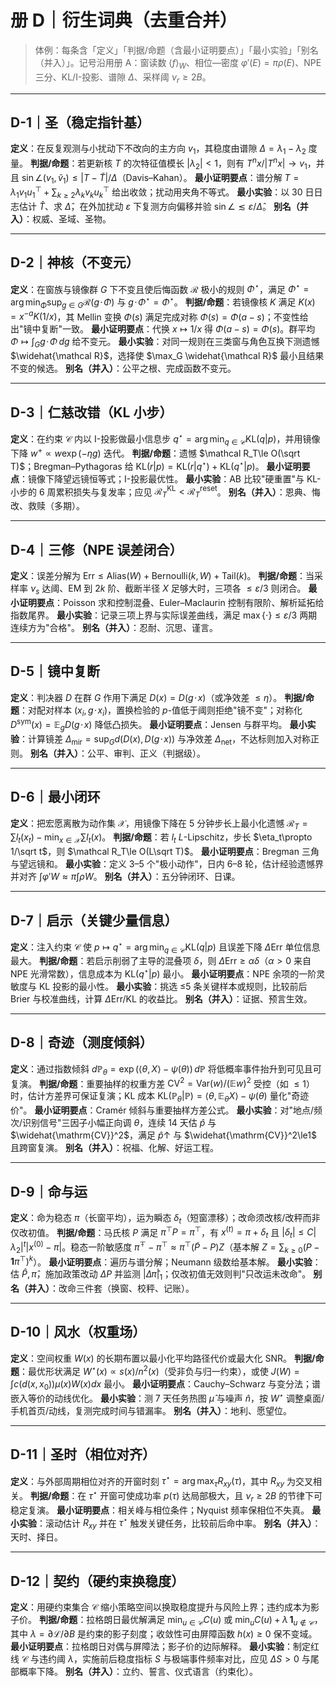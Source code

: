 # 册 D｜衍生词典（去重合并）

> 体例：每条含「定义」「判据/命题（含最小证明要点）」「最小实验」「别名（并入）」。记号沿用册 A：窗读数 $\langle f\rangle_W$、相位—密度 $\varphi'(E)=\pi\rho(E)$、NPE 三分、KL/I-投影、谱隙 $\Delta$、采样阈 $\nu_r\ge 2B$。

---

## D-1｜圣（稳定指针基）

**定义**：在反复观测与小扰动下不改向的主方向 $v_1$，其稳度由谱隙 $\Delta=\lambda_1-\lambda_2$ 度量。
**判据/命题**：若更新核 $T$ 的次特征值模长 $|\lambda_2|<1$，则有 $T^n x/|T^n x|\to v_1$，并且 $\sin\angle(v_1,\tilde v_1)\le |T-\tilde T|/\Delta$（Davis–Kahan）。
**最小证明要点**：谱分解 $T=\lambda_1 v_1 u_1^\top+\sum_{k\ge2}\lambda_k v_k u_k^\top$ 给出收敛；扰动用夹角不等式。
**最小实验**：以 30 日日志估计 $\widehat T$、求 $\widehat\Delta$，在外加扰动 $\varepsilon$ 下复测方向偏移并验 $\sin\angle\lesssim \varepsilon/\widehat\Delta$。
**别名（并入）**：权威、圣域、圣物。

---

## D-2｜神核（不变元）

**定义**：在窗族与镜像群 $G$ 下不变且使后悔函数 $\mathcal R$ 极小的规则 $\Phi^\star$，满足 $\Phi^\star=\arg\min_\Phi \sup_{g\in G}\mathcal R(g\!\cdot\!\Phi)$ 与 $g\!\cdot\!\Phi^\star=\Phi^\star$。
**判据/命题**：若镜像核 $K$ 满足 $K(x)=x^{-a}K(1/x)$，其 Mellin 变换 $\Phi(s)$ 满足完成对称 $\Phi(s)=\Phi(a-s)$；不变性给出"镜中复断"一致。
**最小证明要点**：代换 $x\mapsto 1/x$ 得 $\Phi(a-s)=\Phi(s)$。群平均 $\Phi\mapsto \int_G g\!\cdot\!\Phi\,dg$ 给不变元。
**最小实验**：对同一规则在三类窗与角色互换下测遗憾 $\widehat{\mathcal R}$，选择使 $\max_G \widehat{\mathcal R}$ 最小且结果不变的候选。
**别名（并入）**：公平之根、完成函数不变元。

---

## D-3｜仁慈改错（KL 小步）

**定义**：在约束 $\mathcal C$ 内以 I-投影做最小信息步 $q^\star=\arg\min_{q\in\mathcal C}\mathrm{KL}(q|p)$，并用镜像下降 $w^+\propto w\exp(-\eta g)$ 迭代。
**判据/命题**：遗憾 $\mathcal R_T\le O(\sqrt T)$；Bregman–Pythagoras 给 $\mathrm{KL}(r|p)=\mathrm{KL}(r|q^\star)+\mathrm{KL}(q^\star|p)$。
**最小证明要点**：镜像下降望远镜恒等式；I-投影最优性。
**最小实验**：AB 比较"硬重置"与 KL-小步的 6 周累积损失与复发率；应见 $\mathcal R_T^{\text{KL}}<\mathcal R_T^{\text{reset}}$。
**别名（并入）**：恩典、悔改、救赎（多期）。

---

## D-4｜三修（NPE 误差闭合）

**定义**：误差分解为 $\mathrm{Err}\le \mathrm{Alias}(W)+\mathrm{Bernoulli}(k,W)+\mathrm{Tail}(k)$。
**判据/命题**：当采样率 $\nu_s$ 达阈、EM 到 $2k$ 阶、截断半径 $X$ 足够大时，三项各 $\le \varepsilon/3$ 则闭合。
**最小证明要点**：Poisson 求和控制混叠、Euler–Maclaurin 控制有限阶、解析延拓给指数尾界。
**最小实验**：记录三项上界与实际误差曲线，满足 $\max\{\cdot\}\le \varepsilon/3$ 两期连续方为"合格"。
**别名（并入）**：忍耐、沉思、谨言。

---

## D-5｜镜中复断

**定义**：判决器 $D$ 在群 $G$ 作用下满足 $D(x)=D(g\!\cdot\!x)$（或净效差 $\le\eta$）。
**判据/命题**：对配对样本 $(x_i,g\!\cdot\!x_i)$，置换检验的 $p$-值低于阈则拒绝"镜不变"；对称化 $D^{\text{sym}}(x)=\mathbb E_{g}D(g\!\cdot\!x)$ 降低凸损失。
**最小证明要点**：Jensen 与群平均。
**最小实验**：计算镜差 $\Delta_{\mathrm{mir}}=\sup_G d(D(x),D(g\!\cdot\!x))$ 与净效差 $\Delta_{\mathrm{net}}$，不达标则加入对称正则。
**别名（并入）**：公平、审判、正义（判据级）。

---

## D-6｜最小闭环

**定义**：把宏愿离散为动作集 $\mathcal X$，用镜像下降在 5 分钟步长上最小化遗憾 $\mathcal R_T=\sum l_t(x_t)-\min_{x\in\mathcal X}\sum l_t(x)$。
**判据/命题**：若 $l_t$ $L$-Lipschitz，步长 $\eta_t\propto 1/\sqrt t$，则 $\mathcal R_T\le O(L\sqrt T)$。
**最小证明要点**：Bregman 三角与望远镜和。
**最小实验**：定义 3–5 个"极小动作"，日内 6–8 轮，估计经验遗憾界并对齐 $\int \varphi'W\approx \pi\int \rho W$。
**别名（并入）**：五分钟闭环、日课。

---

## D-7｜启示（关键少量信息）

**定义**：注入约束 $\mathcal C$ 使 $p\mapsto q^\star=\arg\min_{q\in\mathcal C}\mathrm{KL}(q|p)$ 且误差下降 $\Delta\mathrm{Err}$ 单位信息最大。
**判据/命题**：若启示削弱了主导的混叠项 $\delta$，则 $\Delta\mathrm{Err}\ge \alpha\delta$（$\alpha>0$ 来自 NPE 光滑常数），信息成本为 $\mathrm{KL}(q^\star|p)$ 最小。
**最小证明要点**：NPE 余项的一阶灵敏度与 KL 投影的最小性。
**最小实验**：挑选 ≤5 条关键样本或规则，比较前后 Brier 与校准曲线，计算 $\Delta\mathrm{Err}/\mathrm{KL}$ 的收益比。
**别名（并入）**：证据、预言生效。

---

## D-8｜奇迹（测度倾斜）

**定义**：通过指数倾斜 $d\mathbb P_\theta=\exp(\langle\theta,X\rangle-\psi(\theta))\,d\mathbb P$ 将低概率事件抬升到可见且可复演。
**判据/命题**：重要抽样的权重方差 $\mathrm{CV}^2=\mathrm{Var}(w)/(\mathbb Ew)^2$ 受控（如 $\le1$）时，估计方差界可保证复演；KL 成本 $\mathrm{KL}(\mathbb P_\theta|\mathbb P)=\langle\theta,\mathbb E_\theta X\rangle-\psi(\theta)$ 量化"奇迹价"。
**最小证明要点**：Cramér 倾斜与重要抽样方差公式。
**最小实验**：对"地点/频次/识别信号"三因子小幅正向调 $\theta$，连续 14 天估 $\hat p$ 与 $\widehat{\mathrm{CV}}^2$，满足 $\hat p\uparrow$ 与 $\widehat{\mathrm{CV}}^2\le1$ 且跨窗复演。
**别名（并入）**：祝福、化解、好运工程。

---

## D-9｜命与运

**定义**：命为稳态 $\pi$（长窗平均），运为瞬态 $\delta_t$（短窗漂移）；改命须改核/改秤而非仅改初值。
**判据/命题**：马氏核 $P$ 满足 $\pi^\top P=\pi^\top$，有 $x^{(t)}=\pi+\delta_t$ 且 $|\delta_t|\le C|\lambda_2|^t|x^{(0)}-\pi|$。稳态一阶敏感度 $\tilde\pi^\top-\pi^\top\approx \pi^\top(\tilde P-P)Z$（基本解 $Z=\sum_{k\ge0}(P-\mathbf1\pi^\top)^k$）。
**最小证明要点**：遍历与谱分解；Neumann 级数给基本解。
**最小实验**：估 $\widehat P,\widehat\pi$，施加政策改动 $\Delta P$ 并监测 $|\Delta\widehat\pi|_1$；仅改初值无效则判"只改运未改命"。
**别名（并入）**：改命三件套（换窗、校秤、记账）。

---

## D-10｜风水（权重场）

**定义**：空间权重 $W(x)$ 的长期布置以最小化平均路径代价或最大化 SNR。
**判据/命题**：最优形状满足 $W^\star(x)\propto s(x)/n^2(x)$（受非负与归一约束），或使 $J(W)=\int c(d(x,x_0))\mu(x)W(x)dx$ 最小。
**最小证明要点**：Cauchy–Schwarz 与变分法；谱嵌入等价的动线优化。
**最小实验**：测 7 天任务热图 $\hat\mu$ 与噪声 $\hat n$，按 $W^\star$ 调整桌面/手机首页/动线，复测完成时间与错漏率。
**别名（并入）**：地利、愿望位。

---

## D-11｜圣时（相位对齐）

**定义**：与外部周期相位对齐的开窗时刻 $\tau^\star=\arg\max_\tau R_{xy}(\tau)$，其中 $R_{xy}$ 为交叉相关。
**判据/命题**：在 $\tau^\star$ 开窗可使成功率 $p(\tau)$ 达局部极大，且 $\nu_r\ge 2B$ 的节律下可稳定复演。
**最小证明要点**：相关峰与相位条件；Nyquist 频率保相位不失真。
**最小实验**：滚动估计 $R_{xy}$ 并在 $\tau^\star$ 触发关键任务，比较前后命中率。
**别名（并入）**：天时、择日。

---

## D-12｜契约（硬约束换稳度）

**定义**：用硬约束集合 $\mathcal C$ 缩小策略空间以换取稳度提升与风险上界；违约成本为影子价。
**判据/命题**：拉格朗日最优解满足 $\min_{u\in\mathcal C} C(u)$ 或 $\min_u C(u)+\lambda\,\mathbf1_{u\notin\mathcal C}$，其中 $\lambda=\partial \mathcal L/\partial B$ 是约束的影子刻度；收敛性可由屏障函数 $h(x)\ge0$ 保不变域。
**最小证明要点**：拉格朗日对偶与屏障法；影子价的边际解释。
**最小实验**：制定红线 $\mathcal C$ 与违约阈 $\lambda$，实施前后稳度指标 $S$ 与极端事件频率对比，应见 $\Delta S>0$ 与尾部概率下降。
**别名（并入）**：立约、誓言、仪式语言（约束化）。
